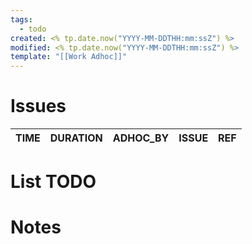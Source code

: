 ```yaml
---
tags:
  - todo
created: <% tp.date.now("YYYY-MM-DDTHH:mm:ssZ") %>
modified: <% tp.date.now("YYYY-MM-DDTHH:mm:ssZ") %>
template: "[[Work Adhoc]]"
---
```


# Issues

| TIME | DURATION | ADHOC_BY | ISSUE | REF |
| ---- | -------- | -------- | ----- |---- |


# List TODO


# Notes
